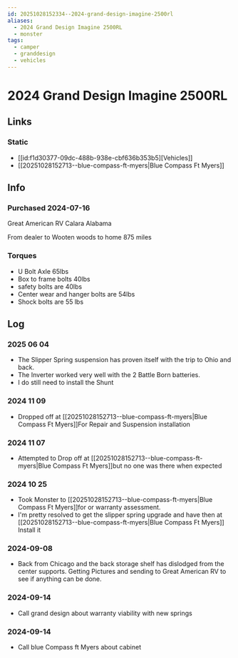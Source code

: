 ```yaml
---
id: 20251028152334--2024-grand-design-imagine-2500rl
aliases:
  - 2024 Grand Design Imagine 2500RL
  - monster
tags:
  - camper
  - granddesign
  - vehicles
---
```

# 2024 Grand Design Imagine 2500RL

## Links

### Static

- [[id:f1d30377-09dc-488b-938e-cbf636b353b5][Vehicles]]
- [[20251028152713--blue-compass-ft-myers|Blue Compass Ft Myers]]

## Info

### Purchased 2024-07-16

Great American RV
Calara Alabama

From dealer to Wooten woods to home
875 miles

### Torques

- U Bolt Axle   65lbs
- Box to frame bolts  40lbs
- safety  bolts are  40lbs
- Center wear and hanger bolts are  54lbs
- Shock bolts are 55 lbs

## Log

### 2025 06 04

- The Slipper Spring suspension has proven itself with the trip to Ohio and back.
- The Inverter worked very well with the 2 Battle Born batteries.
- I do still need to install the Shunt

### 2024 11 09

- Dropped off at [[20251028152713--blue-compass-ft-myers|Blue Compass Ft Myers]]For Repair and Suspension installation

### 2024 11 07

- Attempted to Drop off at [[20251028152713--blue-compass-ft-myers|Blue Compass Ft Myers]]but no one was there when expected

### 2024 10 25

- Took Monster to [[20251028152713--blue-compass-ft-myers|Blue Compass Ft Myers]]for  or warranty assessment.
- I'm pretty resolved to get the slipper spring upgrade and have then at [[20251028152713--blue-compass-ft-myers|Blue Compass Ft Myers]] Install it

### 2024-09-08

- Back from Chicago and the back storage shelf has dislodged from the center supports.  Getting Pictures and sending to Great American RV to see if anything can be done.
  
### 2024-09-14

- Call grand design about warranty viability with new springs
  
### 2024-09-14

- Call blue Compass ft Myers about cabinet
